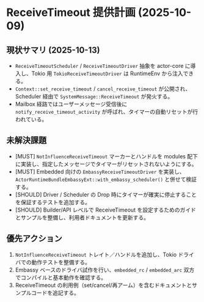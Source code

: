 # ReceiveTimeout 提供計画 (2025-10-09)

## 現状サマリ (2025-10-13)
- `ReceiveTimeoutScheduler` / `ReceiveTimeoutDriver` 抽象を actor-core に導入し、Tokio 用 `TokioReceiveTimeoutDriver` は RuntimeEnv から注入できる。
- `Context::set_receive_timeout` / `cancel_receive_timeout` が公開され、Scheduler 経由で `SystemMessage::ReceiveTimeout` が発火する。
- Mailbox 経路ではユーザーメッセージ受信後に `notify_receive_timeout_activity` が呼ばれ、タイマーの自動リセットが行われている。

## 未解決課題
- [MUST] `NotInfluenceReceiveTimeout` マーカーとハンドルを modules 配下に実装し、指定したメッセージでタイマーがリセットされないようにする。
- [MUST] Embedded 向けの `EmbassyReceiveTimeoutDriver` を実装し、`ActorRuntimeBundleEmbassyExt::with_embassy_scheduler()` と併せて検証する。
- [SHOULD] Driver / Scheduler の Drop 時にタイマーが確実に停止することを保証するテストを追加する。
- [SHOULD] Builder/API レベルで ReceiveTimeout を設定するためのガイドとサンプルを整備し、利用者ドキュメントを更新する。

## 優先アクション
1. `NotInfluenceReceiveTimeout` トレイト／ハンドルを追加し、Tokio ドライバでの動作テストを整備する。
2. Embassy ベースのドライバ試作を行い、`embedded_rc` / `embedded_arc` 双方でコンパイルと基本動作を確認する。
3. ReceiveTimeout の利用例（set/cancel/再アーム）を含むドキュメントとサンプルコードを追記する。
